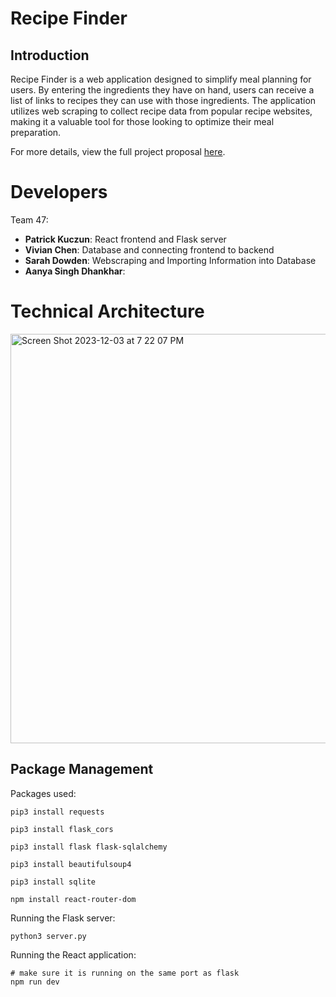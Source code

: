# Recipe Finder
## Introduction

Recipe Finder is a web application designed to simplify meal planning for users. By entering the ingredients they have on hand, users can receive a list of links to recipes they can use with those ingredients. The application utilizes web scraping to collect recipe data from popular recipe websites, making it a valuable tool for those looking to optimize their meal preparation.

For more details, view the full project proposal [here](https://docs.google.com/document/d/1BANoQ4KpEchJ2zy73BZJRA3tW-l91exxKGCVacmxT1I/edit?usp=sharing).


# Developers
Team 47:
- **Patrick Kuczun**: React frontend and Flask server
- **Vivian Chen**: Database and connecting frontend to backend
- **Sarah Dowden**: Webscraping and Importing Information into Database
- **Aanya Singh Dhankhar**: 

# Technical Architecture

<img width="655" alt="Screen Shot 2023-12-03 at 7 22 07 PM" src="https://github.com/CS222-UIUC-FA23/group-project-team47/assets/116613790/06835b43-ec07-4180-99df-78f526346197">


## Package Management

Packages used:

```
pip3 install requests
```
```
pip3 install flask_cors
```
```
pip3 install flask flask-sqlalchemy

```
```
pip3 install beautifulsoup4
```

```
pip3 install sqlite
```

```
npm install react-router-dom
```


Running the Flask server:
```
python3 server.py
```
Running the React application:

```
# make sure it is running on the same port as flask
npm run dev
```
  

